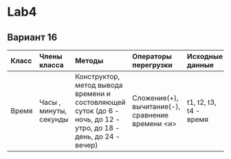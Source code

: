 # Lab4
## Вариант 16 
| Класс | Члены класса | Методы | Операторы перегрузки | Исходные данные |Результаты|
|:---------|:---------|:---------|:---------|:---------|:---------|
| Время | Часы , минуты, секунды |Конструктор, метод вывода времени и состовляющей суток (до 6 - ночь, до 12 - утро, до 18 - день, до 24 - вечер) | Сложение(+), вычитание(-), сравнение времени <и>| t1, t2, t3, t4 - время|T1 = t1 + t3,  T2 = t4 - t2,Сравнить T1 и T2|
